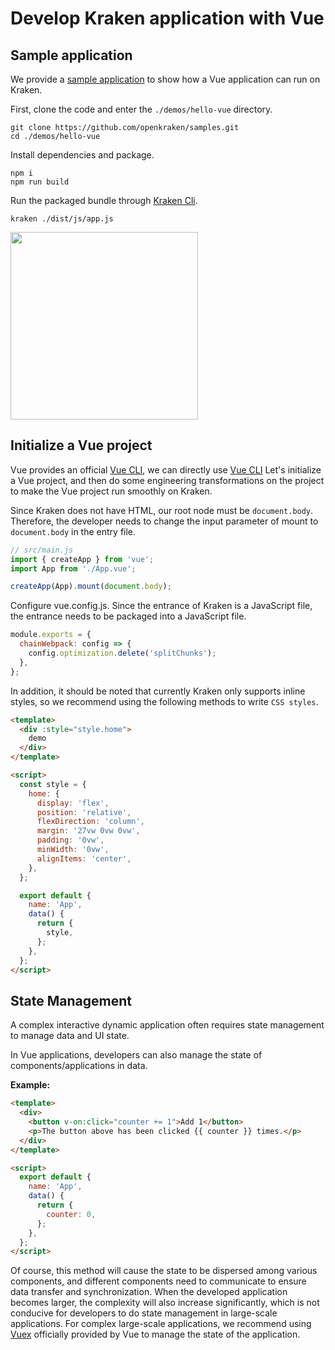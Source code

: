 # Develop Kraken application with Vue

## Sample application

We provide a [sample application](https://github.com/openkraken/samples) to show how a Vue application can run on Kraken.

First, clone the code and enter the `./demos/hello-vue` directory.

```shell
git clone https://github.com/openkraken/samples.git
cd ./demos/hello-vue
```

Install dependencies and package.

```shell
npm i
npm run build
```

Run the packaged bundle through [Kraken Cli](https://www.npmjs.com/package/@openkraken/cli).

```shell
kraken ./dist/js/app.js
```

<img class="preview-image" src="https://img.alicdn.com/imgextra/i2/O1CN01o7N4Y21sm71NGx468_!!6000000005808-2-tps-360-662.png" width="300px"></img >

## Initialize a Vue project

Vue provides an official [Vue CLI](https://github.com/vuejs/vue-cli), we can directly use [Vue CLI](https://github.com/vuejs/vue-cli) Let's initialize a Vue project, and then do some engineering transformations on the project to make the Vue project run smoothly on Kraken.

Since Kraken does not have HTML, our root node must be `document.body`. Therefore, the developer needs to change the input parameter of mount to `document.body` in the entry file.

```js
// src/main.js
import { createApp } from 'vue';
import App from './App.vue';

createApp(App).mount(document.body);
```

Configure vue.config.js. Since the entrance of Kraken is a JavaScript file, the entrance needs to be packaged into a JavaScript file.

```js
module.exports = {
  chainWebpack: config => {
    config.optimization.delete('splitChunks');
  },
};
```

In addition, it should be noted that currently Kraken only supports inline styles, so we recommend using the following methods to write `CSS styles`.

```html
<template>
  <div :style="style.home">
    demo
  </div>
</template>

<script>
  const style = {
    home: {
      display: 'flex',
      position: 'relative',
      flexDirection: 'column',
      margin: '27vw 0vw 0vw',
      padding: '0vw',
      minWidth: '0vw',
      alignItems: 'center',
    },
  };

  export default {
    name: 'App',
    data() {
      return {
        style,
      };
    },
  };
</script>
```

## State Management

A complex interactive dynamic application often requires state management to manage data and UI state.

In Vue applications, developers can also manage the state of components/applications in data.

**Example:**

```html
<template>
  <div>
    <button v-on:click="counter += 1">Add 1</button>
    <p>The button above has been clicked {{ counter }} times.</p>
  </div>
</template>

<script>
  export default {
    name: 'App',
    data() {
      return {
        counter: 0,
      };
    },
  };
</script>
```

Of course, this method will cause the state to be dispersed among various components, and different components need to communicate to ensure data transfer and synchronization. When the developed application becomes larger, the complexity will also increase significantly, which is not conducive for developers to do state management in large-scale applications. For complex large-scale applications, we recommend using [Vuex](https://vuex.vuejs.org/) officially provided by Vue to manage the state of the application.
